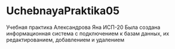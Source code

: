 # UchebnayaPraktika05
Учебная практика Александрова Яна ИСП-20
Была создана информационная система с подключением к базам данных, их редактированием, добавлением и удалением
